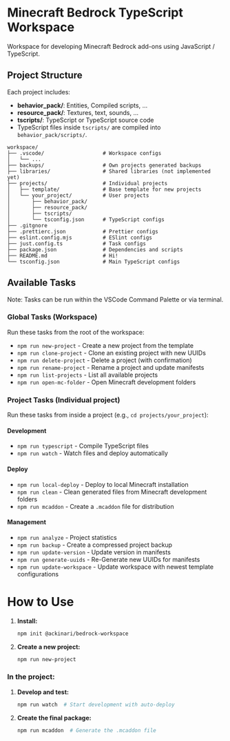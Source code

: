 # Minecraft Bedrock TypeScript Workspace
Workspace for developing Minecraft Bedrock add-ons using JavaScript / TypeScript.

## Project Structure
Each project includes:
- **behavior_pack/**: Entities, Compiled scripts, ...
- **resource_pack/**: Textures, text, sounds, ...
- **tscripts/**: TypeScript or TypeScript source code
- TypeScript files inside `tscripts/` are compiled into `behavior_pack/scripts/`.
```
workspace/
├── .vscode/                   # Workspace configs
│   └── ...
├── backups/                   # Own projects generated backups
├── libraries/                 # Shared libraries (not implemented yet)
├── projects/                  # Individual projects
│   ├── template/              # Base template for new projects
│   └── your_project/          # User projects
│       ├── behavior_pack/
│       ├── resource_pack/
│       ├── tscripts/
│       └── tsconfig.json      # TypeScript configs
├── .gitgnore
├── .prettierc.json            # Prettier configs
├── eslint.config.mjs          # ESlint configs
├── just.config.ts             # Task configs
├── package.json               # Dependencies and scripts
├── README.md                  # Hi!
└── tsconfig.json              # Main TypeScript configs

```

## Available Tasks
Note: Tasks can be run within the VSCode Command Palette or via terminal.

### Global Tasks (Workspace)
Run these tasks from the root of the workspace:
- `npm run new-project` - Create a new project from the template
- `npm run clone-project` - Clone an existing project with new UUIDs
- `npm run delete-project` - Delete a project (with confirmation)
- `npm run rename-project` - Rename a project and update manifests
- `npm run list-projects` - List all available projects
- `npm run open-mc-folder` - Open Minecraft development folders

### Project Tasks (Individual project)
Run these tasks from inside a project (e.g., `cd projects/your_project`):

#### Development
- `npm run typescript` - Compile TypeScript files
- `npm run watch` - Watch files and deploy automatically

#### Deploy
- `npm run local-deploy` - Deploy to local Minecraft installation
- `npm run clean` - Clean generated files from Minecraft development folders
- `npm run mcaddon` - Create a `.mcaddon` file for distribution

#### Management
- `npm run analyze` - Project statistics
- `npm run backup` - Create a compressed project backup
- `npm run update-version` - Update version in manifests
- `npm run generate-uuids` - Re-Generate new UUIDs for manifests
- `npm run update-workspace` - Update workspace with newest template configurations

# How to Use
1. **Install:**
   ```bash
   npm init @ackinari/bedrock-workspace
   ```
2. **Create a new project:**
   ```bash
   npm run new-project
   ```
### In the project:
1. **Develop and test:**
   ```bash
   npm run watch  # Start development with auto-deploy
   ```
2. **Create the final package:**
   ```bash
   npm run mcaddon  # Generate the .mcaddon file
   ```